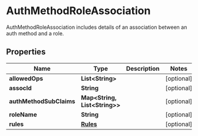 

# AuthMethodRoleAssociation

AuthMethodRoleAssociation includes details of an association between an auth method and a role.

## Properties

Name | Type | Description | Notes
------------ | ------------- | ------------- | -------------
**allowedOps** | **List&lt;String&gt;** |  |  [optional]
**assocId** | **String** |  |  [optional]
**authMethodSubClaims** | **Map&lt;String, List&lt;String&gt;&gt;** |  |  [optional]
**roleName** | **String** |  |  [optional]
**rules** | [**Rules**](Rules.md) |  |  [optional]



